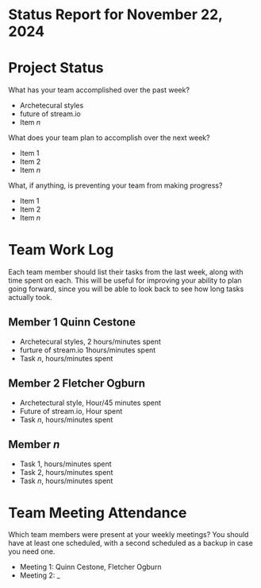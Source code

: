 Status Report for November 22, 2024
===

# Project Status

What has your team accomplished over the past week?
* Archetecural styles 
* future of stream.io
* Item _n_

What does your team plan to accomplish over the next week?
* Item 1
* Item 2
* Item _n_

What, if anything, is preventing your team from making progress?
* Item 1
* Item 2
* Item _n_

# Team Work Log

Each team member should list their tasks from the last week, along with time spent on each. This will be useful for improving your ability to plan going forward, since you will be able to look back to see how long tasks actually took.

## Member 1 Quinn Cestone

* Archetecural styles, 2 hours/minutes spent
* furture of stream.io 1hours/minutes spent
* Task _n_, hours/minutes spent

## Member 2 Fletcher Ogburn

* Archetectural style, Hour/45 minutes spent
* Future of stream.io, Hour spent
* Task _n_, hours/minutes spent

## Member _n_

* Task 1, hours/minutes spent
* Task 2, hours/minutes spent
* Task _n_, hours/minutes spent

# Team Meeting Attendance

Which team members were present at your weekly meetings? You should have at least one scheduled, with a second scheduled as a backup in case you need one.

* Meeting 1: Quinn Cestone, Fletcher Ogburn
* Meeting 2: _

